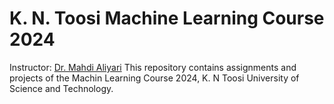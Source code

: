 # K. N. Toosi Machine Learning Course 2024
Instructor: [Dr. Mahdi Aliyari](https://apac.ee.kntu.ac.ir/members/faculty/aliyari/)
This repository contains assignments and projects of the Machin Learning Course 2024, K. N Toosi University of Science and Technology.
